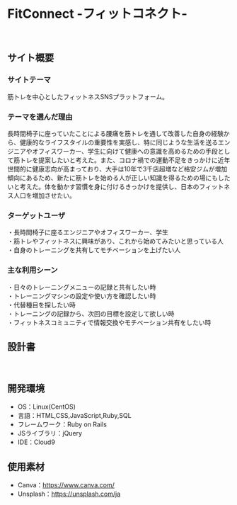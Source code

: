 # FitConnect -フィットコネクト-
​
## サイト概要
### サイトテーマ
筋トレを中心としたフィットネスSNSプラットフォーム。
​
### テーマを選んだ理由
​長時間椅子に座っていたことによる腰痛を筋トレを通して改善した自身の経験から、健康的なライフスタイルの重要性を実感し、特に同じような生活を送るエンジニアやオフィスワーカー、学生に向けて健康への意識を高めるための手段として筋トレを提案したいと考えた。また、コロナ禍での運動不足をきっかけに近年世間的に健康志向が高まっており、大手は10年で3千店超増など格安ジムが増加傾向にあるため、新たに筋トレを始める人が正しい知識を得るための場にもしたいと考えた。体を動かす習慣を身に付けるきっかけを提供し、日本のフィットネス人口を増加させたい。
​
### ターゲットユーザ
・長時間椅子に座るエンジニアやオフィスワーカー、学生<br>
・筋トレやフィットネスに興味があり、これから始めてみたいと思っている人<br>
・自身のトレーニングを共有してモチベーションを上げたい人
​
### 主な利用シーン
・日々のトレーニングメニューの記録と共有したい時<br>
・トレーニングマシンの設定や使い方を確認したい時<br>
・代替種目を探したい時<br>
・トレーニングの記録から、次回の目標を設定して欲しい時<br>
・フィットネスコミュニティで情報交換やモチベーション共有をしたい時
​
## 設計書
<!--テーマを設定・提出する時点では不要です-->
​
## 開発環境
- OS：Linux(CentOS)
- 言語：HTML,CSS,JavaScript,Ruby,SQL
- フレームワーク：Ruby on Rails
- JSライブラリ：jQuery
- IDE：Cloud9
​
## 使用素材
- Canva：https://www.canva.com/
- Unsplash：https://unsplash.com/ja
